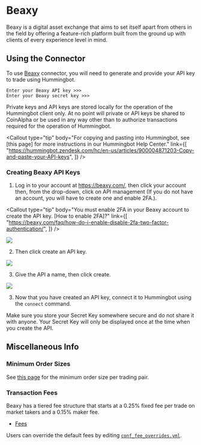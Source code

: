 # Beaxy


Beaxy is a digital asset exchange that aims to set itself apart from others in the field by offering a feature-rich platform built from the ground up with clients of every experience level in mind.

## Using the Connector

To use [Beaxy](https://beaxy.com/) connector, you will need to generate and provide your API key to trade using Hummingbot.

```
Enter your Beaxy API key >>>
Enter your Beaxy secret key >>>
```

Private keys and API keys are stored locally for the operation of the Hummingbot client only. At no point will private or API keys be shared to CoinAlpha or be used in any way other than to authorize transactions required for the operation of Hummingbot.

<Callout
  type="tip"
  body="For copying and pasting into Hummingbot, see [this page] for more instructions in our Hummingbot Help Center."
  link={[
    "https://hummingbot.zendesk.com/hc/en-us/articles/900004871203-Copy-and-paste-your-API-keys",
  ]}
/>

### Creating Beaxy API Keys

1. Log in to your account at https://beaxy.com/, then click your account then, from the drop-down, click on API management (If you do not have an account, you will have to create one and enable 2FA.).

<Callout
  type="tip"
  body="You must enable 2FA in your Beaxy account to create the API key. [How to enable 2FA]?"
  link={[
    "https://beaxy.com/faq/how-do-i-enable-disable-2fa-two-factor-authentication/",
  ]}
/>

![](/assets/img/beaxyapi.png)

2. Then click create an API key.

![](/assets/img/beaxyapi-key.png)

3. Give the API a name, then click create.

![](/assets/img/beaxycreate.png)

3. Now that you have created an API key, connect it to Hummingbot using the `connect` command.

Make sure you store your Secret Key somewhere secure and do not share it with anyone. Your Secret Key will only be displayed once at the time when you create the API.

<Callout
  type="warning"
  body="If you lose your Secret Key, you can delete the API and create a new one. However, it will be impossible to reuse the same API."
/>

## Miscellaneous Info

### Minimum Order Sizes

See [this page](https://beaxy.com/faq/what-are-the-market-trading-rules/) for the minimum order size per trading pair.

### Transaction Fees

Beaxy has a tiered fee structure that starts at a 0.25% fixed fee per trade on market takers and a 0.15% maker fee.

- [Fees](https://beaxy.com/faq/what-is-the-fee-structure/#:~:text=Trading%20Fees,and%20a%200.15%25%20maker%20fee.)

Users can override the default fees by editing [`conf_fee_overrides.yml`](/operation/override-fees/).
